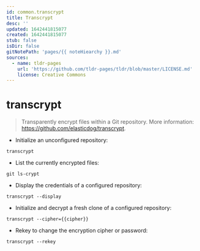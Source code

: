 ```yaml
---
id: common.transcrypt
title: Transcrypt
desc: ''
updated: 1642441815077
created: 1642441815077
stub: false
isDir: false
gitNotePath: 'pages/{{ noteHiearchy }}.md'
sources:
  - name: tldr-pages
    url: 'https://github.com/tldr-pages/tldr/blob/master/LICENSE.md'
    license: Creative Commons
---
```

# transcrypt

> Transparently encrypt files within a Git repository.
> More information: <https://github.com/elasticdog/transcrypt>.

- Initialize an unconfigured repository:

`transcrypt`

- List the currently encrypted files:

`git ls-crypt`

- Display the credentials of a configured repository:

`transcrypt --display`

- Initialize and decrypt a fresh clone of a configured repository:

`transcrypt --cipher={{cipher}}`

- Rekey to change the encryption cipher or password:

`transcrypt --rekey`


